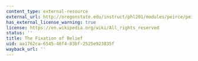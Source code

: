 ```yaml
---
content_type: external-resource
external_url: http://oregonstate.edu/instruct/phl201/modules/peirce/peirce_print.pdf
has_external_license_warning: true
license: https://en.wikipedia.org/wiki/All_rights_reserved
status: ''
title: The Fixation of Belief
uid: aa1762ca-6545-46f4-83bf-2525e923835f
wayback_url: ''
---
```

